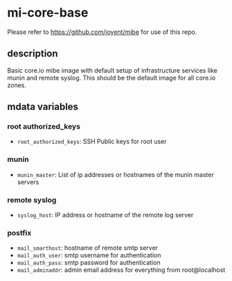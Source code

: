# mi-core-base

Please refer to https://github.com/joyent/mibe for use of this repo.

## description

Basic core.io mibe image with default setup of infrastructure services like
munin and remote syslog. This should be the default image for all core.io zones.

## mdata variables

### root authorized_keys

- `root_authorized_keys`: SSH Public keys for root user

### munin

- `munin_master`: List of ip addresses or hostnames of the munin master servers

### remote syslog

- `syslog_host`: IP address or hostname of the remote log server

### postfix

- `mail_smarthost`: hostname of remote smtp server
- `mail_auth_user`: smtp username for authentication
- `mail_auth_pass`: smtp password for authentication
- `mail_adminaddr`: admin email address for everything from root@localhost
